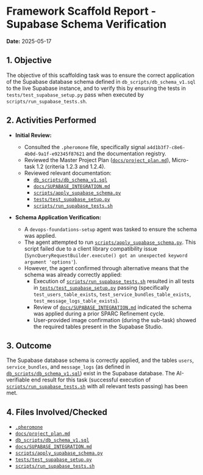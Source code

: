 # Framework Scaffold Report - Supabase Schema Verification

**Date:** 2025-05-17

## 1. Objective

The objective of this scaffolding task was to ensure the correct application of the Supabase database schema defined in `db_scripts/db_schema_v1.sql` to the live Supabase instance, and to verify this by ensuring the tests in `tests/test_supabase_setup.py` pass when executed by `scripts/run_supabase_tests.sh`.

## 2. Activities Performed

*   **Initial Review:**
    *   Consulted the `.pheromone` file, specifically signal `a4d1b3f7-c8e6-4b0d-9a1f-e92345f87621` and the documentation registry.
    *   Reviewed the Master Project Plan ([`docs/project_plan.md`](docs/project_plan.md)), Micro-task 1.2 (criteria 1.2.3 and 1.2.4).
    *   Reviewed relevant documentation:
        *   [`db_scripts/db_schema_v1.sql`](db_scripts/db_schema_v1.sql)
        *   [`docs/SUPABASE_INTEGRATION.md`](docs/SUPABASE_INTEGRATION.md)
        *   [`scripts/apply_supabase_schema.py`](scripts/apply_supabase_schema.py)
        *   [`tests/test_supabase_setup.py`](tests/test_supabase_setup.py)
        *   [`scripts/run_supabase_tests.sh`](scripts/run_supabase_tests.sh)

*   **Schema Application Verification:**
    *   A `devops-foundations-setup` agent was tasked to ensure the schema was applied.
    *   The agent attempted to run [`scripts/apply_supabase_schema.py`](scripts/apply_supabase_schema.py). This script failed due to a client library compatibility issue (`SyncQueryRequestBuilder.execute() got an unexpected keyword argument 'options'`).
    *   However, the agent confirmed through alternative means that the schema was already correctly applied:
        *   Execution of [`scripts/run_supabase_tests.sh`](scripts/run_supabase_tests.sh) resulted in all tests in [`tests/test_supabase_setup.py`](tests/test_supabase_setup.py) passing (specifically `test_users_table_exists`, `test_service_bundles_table_exists`, `test_message_logs_table_exists`).
        *   Review of [`docs/SUPABASE_INTEGRATION.md`](docs/SUPABASE_INTEGRATION.md) indicated the schema was applied during a prior SPARC Refinement cycle.
        *   User-provided image confirmation (during the sub-task) showed the required tables present in the Supabase Studio.

## 3. Outcome

The Supabase database schema is correctly applied, and the tables `users`, `service_bundles`, and `message_logs` (as defined in [`db_scripts/db_schema_v1.sql`](db_scripts/db_schema_v1.sql)) exist in the Supabase database.
The AI-verifiable end result for this task (successful execution of [`scripts/run_supabase_tests.sh`](scripts/run_supabase_tests.sh) with all relevant tests passing) has been met.

## 4. Files Involved/Checked

*   [`.pheromone`](../.pheromone)
*   [`docs/project_plan.md`](../docs/project_plan.md)
*   [`db_scripts/db_schema_v1.sql`](../db_scripts/db_schema_v1.sql)
*   [`docs/SUPABASE_INTEGRATION.md`](../docs/SUPABASE_INTEGRATION.md)
*   [`scripts/apply_supabase_schema.py`](../scripts/apply_supabase_schema.py)
*   [`tests/test_supabase_setup.py`](../tests/test_supabase_setup.py)
*   [`scripts/run_supabase_tests.sh`](../scripts/run_supabase_tests.sh)